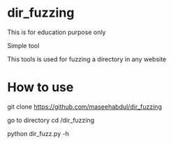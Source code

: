 # dir_fuzzing
This is for education purpose only 

Simple tool

This tools is used for fuzzing a directory in any website

# How to use

git clone https://github.com/maseehabdul/dir_fuzzing 

go to directory cd /dir_fuzzing

python dir_fuzz.py -h 

